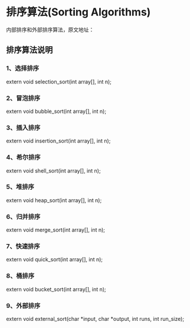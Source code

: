 # 排序算法(Sorting Algorithms)
内部排序和外部排序算法，原文地址：  

## 排序算法说明
### 1、选择排序
extern void selection_sort(int array[], int n);

### 2、冒泡排序
extern void bubble_sort(int array[], int n);

### 3、插入排序
extern void insertion_sort(int array[], int n);

### 4、希尔排序
extern void shell_sort(int array[], int n);

### 5、堆排序
extern void heap_sort(int array[], int n);

### 6、归并排序
extern void merge_sort(int array[], int n);

### 7、快速排序
extern void quick_sort(int array[], int n);

### 8、桶排序
extern void bucket_sort(int array[], int n);

### 9、外部排序
extern void external_sort(char *input, char *output, int runs, int run_size);

